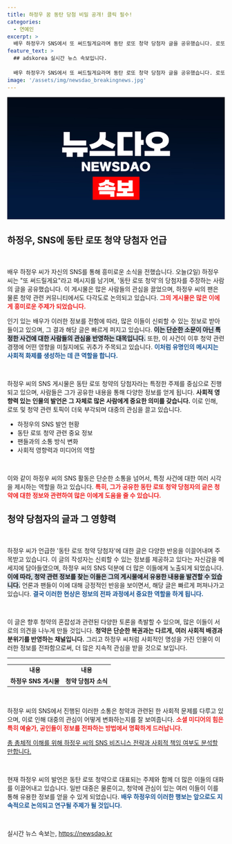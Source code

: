 ```yaml
---
title: 하정우 꿈 동탄 당첨 비밀 공개! 클릭 필수!
categories:
  - 연예인
excerpt: >
  배우 하정우가 SNS에서 또 써드릴게요라며 동탄 로또 청약 당첨자 글을 공유했습니다. 로또 로망의 주인공은 누구일지 궁금하다면 클릭하세요!
feature_text: >
  ## adskorea 실시간 뉴스 속보입니다.

  배우 하정우가 SNS에서 또 써드릴게요라며 동탄 로또 청약 당첨자 글을 공유했습니다. 로또 로망의 주인공은 누구일지 궁금하다면 클릭하세요!
image: '/assets/img/newsdao_breakingnews.jpg'
---
```


<p><img src="/assets/img/newsdao_breakingnews.jpg" alt="adskorea 속보" /></p>

<h2 data-ke-size="size26">하정우, SNS에 동탄 로또 청약 당첨자 언급</h2>

<p data-ke-size="size16">&nbsp;</p>

<p>배우 하정우 씨가 자신의 SNS를 통해 흥미로운 소식을 전했습니다. 오늘(2일) 하정우 씨는 "또 써드릴게요"라고 메시지를 남기며, '동탄 로또 청약'의 당첨자를 주장하는 사람의 글을 공유했습니다. 이 게시물은 많은 사람들의 관심을 끌었으며, 하정우 씨의 팬은 물론 청약 관련 커뮤니티에서도 다각도로 논의되고 있습니다. <b><span style="color: #ee2323;">그의 게시물은 많은 이에게 흥미로운 주제가 되었습니다.</span></b></p>

<p>인기 있는 배우가 이러한 정보를 전함에 따라, 많은 이들이 신뢰할 수 있는 정보로 받아들이고 있으며, 그 결과 해당 글은 빠르게 퍼지고 있습니다. <b><span style="background-color: #21538527;">이는 단순한 소문이 아닌 특정한 사건에 대한 사람들의 관심을 반영하는 대목입니다.</span></b> 또한, 이 사건이 이후 청약 관련 경쟁에 어떤 영향을 미칠지에도 귀추가 주목되고 있습니다. <b><span style="color: #1a5490;">이처럼 유명인의 메시지는 사회적 화제를 생성하는 데 큰 역할을 합니다.</span></b></p>

<p data-ke-size="size16">&nbsp;</p>

<p>하정우 씨의 SNS 게시물은 동탄 로또 청약의 당첨자라는 특정한 주제를 중심으로 진행되고 있으며, 사람들은 그가 공유한 내용을 통해 다양한 정보를 얻게 됩니다. <b>사회적 영향력 있는 인물의 발언은 그 자체로 많은 사람에게 중요한 의미를 갖습니다.</b> 이로 인해, 로또 및 청약 관련 토픽이 더욱 부각되며 대중의 관심을 끌고 있습니다.</p>

<ul>
    <li>하정우의 SNS 발언 현황</li>
    <li>동탄 로또 청약 관련 중요 정보</li>
    <li>팬들과의 소통 방식 변화</li>
    <li>사회적 영향력과 미디어의 역할</li>
</ul>

<p data-ke-size="size16">&nbsp;</p>

<p>이와 같이 하정우 씨의 SNS 활동은 단순한 소통을 넘어서, 특정 사건에 대한 여러 시각을 제시하는 역할을 하고 있습니다. <b><span style="color: #ee2323;">특히, 그가 공유한 동탄 로또 청약 당첨자의 글은 청약에 대한 정보와 관련하여 많은 이에게 도움을 줄 수 있습니다.</span></b></p>

<h2 data-ke-size="size26">청약 당첨자의 글과 그 영향력</h2>

<p data-ke-size="size16">&nbsp;</p>

<p>하정우 씨가 언급한 '동탄 로또 청약 당첨자'에 대한 글은 다양한 반응을 이끌어내며 주목받고 있습니다. 이 글의 작성자는 신뢰할 수 있는 정보를 제공하고 있다는 자신감을 메세지에 담아들였으며, 하정우 씨의 SNS 덕분에 더 많은 이들에게 노출되게 되었습니다. <b><span style="background-color: #21538527;">이에 따라, 청약 관련 정보를 찾는 이들은 그의 게시물에서 유용한 내용을 발견할 수 있습니다.</span></b> 언론과 팬들이 이에 대해 긍정적인 반응을 보이면서, 해당 글은 빠르게 퍼져나가고 있습니다. <b><span style="color: #1a5490;">결국 이러한 현상은 정보의 전파 과정에서 중요한 역할을 하게 됩니다.</span></b></p>

<p data-ke-size="size16">&nbsp;</p>

<p>이 글은 향후 청약의 혼잡성과 관련된 다양한 토론을 촉발할 수 있으며, 많은 이들이 서로의 의견을 나누게 만들 것입니다. <b>청약은 단순한 복권과는 다르게, 여러 사회적 배경과 분위기를 반영하는 채널입니다.</b> 그리고 하정우 씨처럼 사회적인 명성을 가진 인물이 이러한 정보를 전파함으로써, 더 많은 지속적 관심을 받을 것으로 보입니다.</p>

<hr>

<table style="width: 100%;">
  <tr>
    <td style="text-align: center; height: 20px;"><b>내용</b></td>
    <td style="text-align: center; height: 20px;"><b>내용</b></td>
  </tr>
  <tr>
    <td style="text-align: center; height: 20px;"><b>하정우 SNS 게시물</b></td>
    <td style="text-align: center; height: 20px;"><b>청약 당첨자 소식</b></td>
  </tr>
</table>

<p data-ke-size="size16">&nbsp;</p>

<p>하정우 씨의 SNS에서 진행된 이러한 소통은 청약과 관련된 한 사회적 문제를 다루고 있으며, 이로 인해 대중의 관심이 어떻게 변화하는지를 잘 보여줍니다. <b><span style="color: #ee2323;">소셜 미디어의 힘은 특히 예술가, 공인들이 정보를 전파하는 방법에서 명확하게 드러납니다.</span></b></p>

<p><u>총 총체적 이해를 위해 하정우 씨의 SNS 비즈니스 전략과 사회적 책임 여부도 분석할 만합니다.</u></p>

<p data-ke-size="size16">&nbsp;</p>

<p>현재 하정우 씨의 발언은 동탄 로또 청약으로 대표되는 주제와 함께 더 많은 이들의 대화를 이끌어내고 있습니다. 일반 대중은 물론이고, 청약에 관심이 있는 여러 이들이 이를 통해 유용한 정보를 얻을 수 있게 되었습니다. <b><span style="color: #1a5490;">배우 하정우의 이러한 행보는 앞으로도 지속적으로 논의되고 연구될 주제가 될 것입니다.</span></b></p>

<p data-ke-size="size16">&nbsp;</p>
실시간 뉴스 속보는, <a href="https://newsdao.kr" rel="dofollow">https://newsdao.kr</a>


